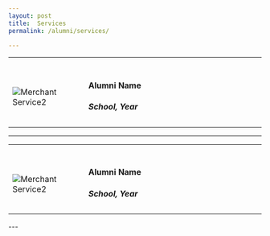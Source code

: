```yaml
---
layout: post
title:  Services
permalink: /alumni/services/

---
```

<div>
    <table>
        <tr>
            <td style="width:30%"><br>
                <image src="{{site.baseurl}}/images/Merchant_buzz_BUS1.png" style="display:block;margin-left:auto;margin-right:auto;" alt="Merchant Service2">                                       </image>
                <a href="https://www.instagram.com/p/CDIVTWNppAz/"></a>
            </td>
            <td style="width:70%"><br>
                <h4>Alumni Name</h4>
                <h5>School, Year</h5>
            </td>
         </tr>
    </table>
</div>

----
<div>
    <table>
        <tr>
            <td style="width:30%"><br>
                <image src="{{site.baseurl}}/images/Merchant_buzz_BUS1.png" style="display:block;margin-left:auto;margin-right:auto;" alt="Merchant Service2">                                       </image>
                <a href="https://www.instagram.com/p/CDIVTWNppAz/"></a>
            </td>
            <td style="width:70%"><br>
                <h4>Alumni Name</h4>
                <h5>School, Year</h5>
            </td>
         </tr>
    </table>
</div>
---


